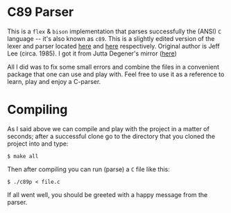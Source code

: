 # C89 Parser

This is a `flex` & `bison` implementation that parses successfully the (ANSI) `C` language -- it's also known as `c89`. This is a slightly edited version of the lexer and parser located [here][1] and [here][2] respectively. Original author is Jeff Lee (circa. 1985). I got it from Jutta Degener's mirror ([here][3])

All I did was to fix some small errors and combine the files in a convenient package that one can use and play with. Feel free to use it as a reference to learn, play and enjoy a C-parser.

# Compiling

As I said above we can compile and play with the project in a matter of seconds; after a successful clone go to the directory that you cloned the project into and type:

```
$ make all
```

Then after compiling you can run (parse) a `C` file like this:

```
$ ./c89p < file.c
```

If all went well, you should be greeted with a happy message from the parser.

[1]: http://www.lysator.liu.se/c/ANSI-C-grammar-l.html
[2]: http://www.lysator.liu.se/c/ANSI-C-grammar-y.html
[3]: http://www.lysator.liu.se/c/
